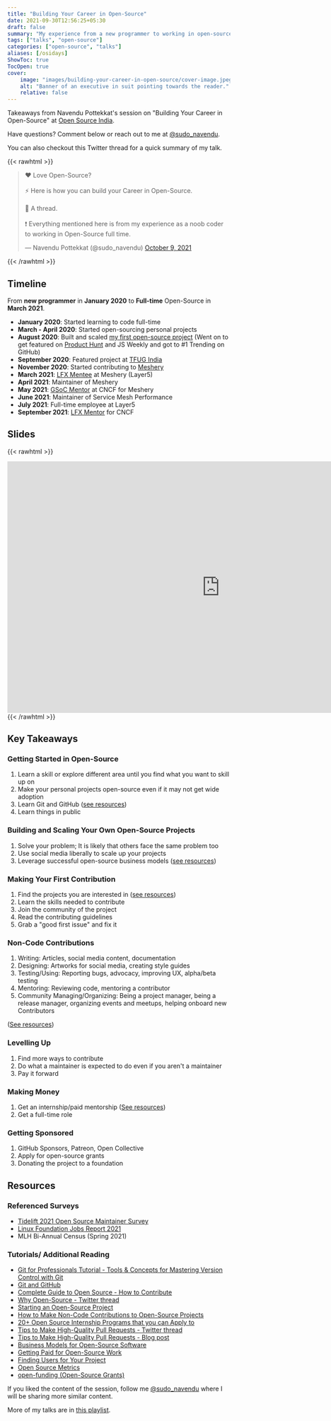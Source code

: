 ```yaml
---
title: "Building Your Career in Open-Source"
date: 2021-09-30T12:56:25+05:30
draft: false
summary: "My experience from a new programmer to working in open-source full time."
tags: ["talks", "open-source"]
categories: ["open-source", "talks"]
aliases: [/osidays]
ShowToc: true
TocOpen: true
cover:
    image: "images/building-your-career-in-open-source/cover-image.jpeg"
    alt: "Banner of an executive in suit pointing towards the reader."
    relative: false
---
```


Takeaways from Navendu Pottekkat's session on "Building Your Career in Open-Source" at [Open Source India](https://www.opensourceindia.in/).

Have questions? Comment below or reach out to me at [@sudo_navendu](https://twitter.com/sudo_navendu).

You can also checkout this Twitter thread for a quick summary of my talk.

{{< rawhtml >}}
<blockquote class="twitter-tweet"><p lang="en" dir="ltr">♥️ Love Open-Source? <br><br>⚡️ Here is how you can build your Career in Open-Source.<br><br>🧵 A thread.<br><br>❗️ Everything mentioned here is from my experience as a noob coder to working in Open-Source full time.</p>&mdash; Navendu Pottekkat (@sudo_navendu) <a href="https://twitter.com/sudo_navendu/status/1446819951902281733?ref_src=twsrc%5Etfw">October 9, 2021</a></blockquote> <script async src="https://platform.twitter.com/widgets.js" charset="utf-8"></script>
{{< /rawhtml >}}

## Timeline

From **new programmer** in **January 2020** to **Full-time** Open-Source in **March 2021**.

* **January 2020**: Started learning to code full-time
* **March - April 2020**: Started open-sourcing personal projects
* **August 2020**: Built and scaled [my first open-source project](https://github.com/nsfw-filter/nsfw-filter)
(Went on to get featured on [Product Hunt](https://www.producthunt.com/posts/nsfw-filter) and JS Weekly and got to #1 Trending on GitHub)
* **September 2020**: Featured project at [TFUG India](https://www.youtube.com/watch?v=NS5RlRGVDEs)
* **November 2020**: Started contributing to [Meshery](https://github.com/meshery/meshery)
* **March 2021**: [LFX Mentee](https://mentorship.lfx.linuxfoundation.org/project/0d6fd362-04a1-4086-a6e7-ec753ed4a60b) at Meshery (Layer5)
* **April 2021**: Maintainer of Meshery
* **May 2021**: [GSoC Mentor](https://summerofcode.withgoogle.com/projects/#6432043061215232) at CNCF for Meshery
* **June 2021**: Maintainer of Service Mesh Performance
* **July 2021**: Full-time employee at Layer5
* **September 2021**: [LFX Mentor](https://mentorship.lfx.linuxfoundation.org/project/278ad0b0-ec8a-474a-863b-a8a01956d99c) for CNCF

## Slides

{{< rawhtml >}}
<iframe src="https://docs.google.com/presentation/d/e/2PACX-1vRrqLjU63fLyPLTg9FEAL7QtKCwyF0Hw8yoB4llgoR7HDw5ASCgrieqdHNmi9EzsfhwY9oT0BszumiO/embed?start=false&loop=false&delayms=5000" frameborder="0" width="960" height="569" allowfullscreen="true" mozallowfullscreen="true" webkitallowfullscreen="true"></iframe>
{{< /rawhtml >}}

## Key Takeaways

### Getting Started in Open-Source

1. Learn a skill or explore different area until you find what you want to skill up on
2. Make your personal projects open-source even if it may not get wide adoption
3. Learn Git and GitHub ([see resources](#resources))
4. Learn things in public

### Building and Scaling Your Own Open-Source Projects

1. Solve your problem; It is likely that others face the same problem too
2. Use social media liberally to scale up your projects
3. Leverage successful open-source business models ([see resources](#resources))

### Making Your First Contribution

1. Find the projects you are interested in ([see resources](#resources))
2. Learn the skills needed to contribute
3. Join the community of the project
4. Read the contributing guidelines
5. Grab a "good first issue" and fix it

### Non-Code Contributions

1. Writing: Articles, social media content, documentation
2. Designing: Artworks for social media, creating style guides
3. Testing/Using: Reporting bugs, advocacy, improving UX, alpha/beta testing
4. Mentoring: Reviewing code, mentoring a contributor
5. Community Managing/Organizing: Being a project manager, being a release manager, organizing events and meetups, helping onboard new Contributors

([See resources](#resources))

### Levelling Up

1. Find more ways to contribute
2. Do what a maintainer is expected to do even if you aren't a maintainer
3. Pay it forward

### Making Money

1. Get an internship/paid mentorship ([See resources](#resources))
2. Get a full-time role

### Getting Sponsored

1. GitHub Sponsors, Patreon, Open Collective
2. Apply for open-source grants
3. Donating the project to a foundation

## Resources

### Referenced Surveys

* [Tidelift 2021 Open Source Maintainer Survey](https://tidelift.com/subscription/the-tidelift-maintainer-survey)
* [Linux Foundation Jobs Report 2021](https://www.linuxfoundation.org/resources/publications/open-source-jobs-report-2021/)
* MLH Bi-Annual Census (Spring 2021)

### Tutorials/ Additional Reading

* [Git for Professionals Tutorial - Tools & Concepts for Mastering Version Control with Git](https://www.youtube.com/watch?v=Uszj_k0DGsg)
* [Git and GitHub](https://www.youtube.com/playlist?list=PLWKjhJtqVAbkFiqHnNaxpOPhh9tSWMXIF)
* [Complete Guide to Open Source - How to Contribute](https://www.youtube.com/watch?v=yzeVMecydCE)
* [Why Open-Source - Twitter thread](https://twitter.com/sudo_navendu/status/1439948544002048004)
* [Starting an Open-Source Project](https://opensource.guide/starting-a-project/#:~:text=These%20permissions%20are%20enforced%20through,computing%2C%20relative%20to%20closed%20source.)
* [How to Make Non-Code Contributions to Open-Source Projects](../non-code-contributions-to-open-source)
* [20+ Open Source Internship Programs that you can Apply to](../open-source-internship-programs)
* [Tips to Make High-Quality Pull Requests - Twitter thread](https://twitter.com/sudo_navendu/status/1437456596473303042)
* [Tips to Make High-Quality Pull Requests - Blog post](../pull-requests-like-a-pro)
* [Business Models for Open-Source Software](https://en.wikipedia.org/wiki/Business_models_for_open-source_software)
* [Getting Paid for Open-Source Work](https://opensource.guide/getting-paid/)
* [Finding Users for Your Project](https://opensource.guide/finding-users/)
* [Open Source Metrics](https://opensource.guide/metrics/)
* [open-funding (Open-Source Grants)](https://github.com/ralphtheninja/open-funding)

If you liked the content of the session, follow me [@sudo_navendu](https://twitter.com/sudo_navendu) where I will be sharing more similar content.

More of my talks are in [this playlist](https://www.youtube.com/playlist?list=PLUVkO7d15olRgs1rU6scvszk0DB5HxKdu).
